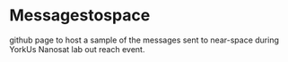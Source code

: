 # Messagestospace
github page to host a sample of the messages sent to near-space during YorkUs Nanosat lab out reach event. 
